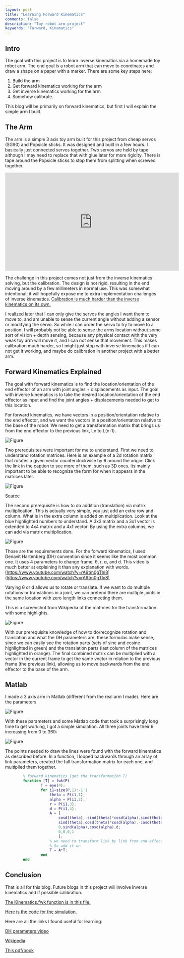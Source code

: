 ```yaml
---
layout: post
title: "Learning Forward Kinematics"
comments: false
description: "Toy robot arm project"
keywords: "Forward, Kinematics"
---
```


## Intro

The goal with this project is to learn inverse kinematics via a homemade toy robot arm. The end goal is a robot arm that can move to coordinates and draw a shape on a paper with a marker. There are some key steps here:

1. Build the arm
2. Get forward kinematics working for the arm
3. Get inverse kinematics working for the arm
4. Somehow calibrate.

This blog will be primarily on forward kinematics, but first I will explain the simple arm I built.

<div class="divider"></div>

## The Arm

The arm is a simple 3 axis toy arm built for this project from cheap servos (SG90) and Popsicle sticks. It was designed and built in a few hours. I basically just connected servos together. Two servos are held by tape although I may need to replace that with glue later for more rigidity. There is tape around the Popsicle sticks to stop them from splitting when screwed together.


<iframe width="560" height="315" src="https://www.youtube.com/embed/KJEiu5JqJ3g" frameborder="0" allow="accelerometer; autoplay; encrypted-media; gyroscope; picture-in-picture" allowfullscreen></iframe>


The challenge in this project comes not just from the inverse kinematics solving, but the calibration. The design is not rigid, resulting in the end moving around by a few millimeters in normal use. This was somewhat intentional; it will hopefully expose me to extra implementation challenges of inverse kinematics. [Calibration is much harder than the inverse kinematics on its own.](https://robotics.stackexchange.com/questions/16168/denavit-hartenberg-convention-in-practice)

I realized later that I can only give the servos the angles I want them to move to, and am unable to sense the current angle without adding a sensor or modifying the servo. So while I can order the servo to try to move to a position, I will probably not be able to sense the arms location without some sort of vision + depth sensing, because any physical contact with the very weak toy arm will move it, and I can not sense that movement. This makes calibration much harder, so I might just stop with inverse kinematics if I can not get it working, and maybe do calibration in another project with a better arm.

## Forward Kinematics Explained

The goal with forward kinematics is to find the location/orientation of the end effector of an arm with joint angles + displacements as input. The goal with inverse kinematics is to take the desired location/orientation of the end effector as input and find the joint angles + displacements needed to get to this location.

For forward kinematics, we have vectors in a position/orientation relative to the end effector, and we want the vectors in a position/orientation relative to the base of the robot. We need to get a transformation matrix that brings us from the end effector to the previous link, Ln to L(n-1).

![Figure](/assets/images/ForwardKinematics/FwkLinks.png)

Two prerequisites were important for me to understand. First we need to understand rotation matrices. Here is an example of a 2d rotation matrix that rotates a given vector counterclockwise by θ around the origin. Click the link in the caption to see more of them, such as 3D ones. Its mainly important to be able to recognize the form for when it appears in the matrices later.

![Figure](/assets/images/ForwardKinematics/r0.gif)

[Source](http://mathworld.wolfram.com/RotationMatrix.html)

The second prerequisite is how to do addition (translation) via matrix multiplication. This is actually very simple, you just add an extra row and column. What is in the extra column is added on multiplication. Look at the blue highlighted numbers to understand. A 3x3 matrix and a 3x1 vector is extended to 4x4 matrix and a 4x1 vector. By using the extra columns, we can add via matrix multiplication.

![Figure](/assets/images/ForwardKinematics/MatrixTranslation.png)

Those are the requirements done. For the forward kinematics, I used Denavit Hartenberg (DH) convention since it seems like the most common one. It uses 4 parameters to change frame, θ, r, α, and d. This video is much better at explaining it than any explanation with words.
[https://www.youtube.com/watch?v=rA9tm0gTln8](https://www.youtube.com/watch?v=rA9tm0gTln8)

Varying θ or d allows us to rotate or translate. If we want to do multiple rotations or translations in a joint, we can pretend there are multiple joints in the same location with zero length links connecting them.

This is a screenshot from Wikipedia of the matrices for the transformation with some highlights.

![Figure](/assets/images/ForwardKinematics/ScreenshotWikipedia.png)

With our prerequisite knowledge of how to do/recognize rotation and translation and what the DH parameters are, these formulas make sense, since we can easily see the rotation parts (sets of sine and cosine highlighted in green) and the translation parts (last column of the matrices highlighted in orange). The final combined matrix can be multiplied with a vector in the current frame to get the same vector in relation to the previous frame (the previous link), allowing us to move backwards from the end effector to the base of the arm.

## Matlab
I made a 3 axis arm in Matlab (different from the real arm I made). Here are the parameters.

![Figure](/assets/images/ForwardKinematics/ArmParameters.png)

With these parameters and some Matlab code that took a surprisingly long time to get working, I got a simple simulation. All three joints have their θ increasing from 0 to 360:

![Figure](/assets/images/ForwardKinematics/simulation.gif)

The points needed to draw the lines were found with the forward kinematics as described before. In a function, I looped backwards through an array of link parameters, created the full transformation matrix for each one, and multiplied them together. 
```matlab
        % forward kinematics (get the transformation T)
        function [T] = fwk(P)
                T = eye(4);
                for i1=size(P,1):-1:1
                    theta = P(i1,1);
                    alpha = P(i1,2);
                    r = P(i1,3);
                    d = P(i1,4);
                    A = [
                        cosd(theta),-sind(theta)*cosd(alpha),sind(theta)*sind(alpha),r*cosd(theta);
                        sind(theta),cosd(theta)*cosd(alpha),-cosd(theta)*sind(alpha),r*sind(theta);
                        0,sind(alpha),cosd(alpha),d;
                        0,0,0,1
                        ];
                    % we need to transform link by link from end effector to the base
                    % So add it on
                    T = A*T;
                end
        end
```

## Conclusion

That is all for this blog. Future blogs in this project will involve inverse kinematics and if possible calibration.

[The Kinematics.fwk function is in this file.](https://github.com/ZeroVocabulary/InverseKinematicsStuff/blob/master/fwk3.m)

[Here is the code for the simulation.](https://github.com/ZeroVocabulary/InverseKinematicsStuff/blob/master/fwk5.m)

Here are all the links I found useful for learning:

[DH parameters video](https://www.youtube.com/watch?v=rA9tm0gTln8)

[Wikipedia](https://en.wikipedia.org/wiki/Denavit%E2%80%93Hartenberg_parameters)

[This pdf/book](https://users.cs.duke.edu/~brd/Teaching/Bio/asmb/current/Papers/chap3-forward-kinematics.pdf)
